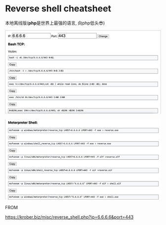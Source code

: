 # Reverse shell cheatsheet

本地离线版(**php**是世界上最强的语言, 向php低头😎)

![image-20200706001657748](README.assets/image-20200706001657748.png)

![image-20200706001753531](README.assets/image-20200706001753531.png)

FROM

https://krober.biz/misc/reverse_shell.php?ip=6.6.6.6&port=443